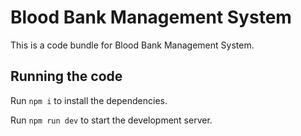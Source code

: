 
  # Blood Bank Management System

  This is a code bundle for Blood Bank Management System. 
  ## Running the code

  Run `npm i` to install the dependencies.

  Run `npm run dev` to start the development server.
  
